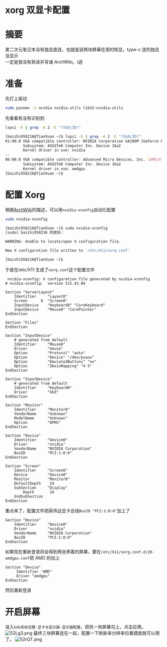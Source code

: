 # xorg 双显卡配置

# 摘要

某二次元笔记本没有独显直连，也就是说两块屏幕在用的核显，type-c 连的独显没显示  
一定是我没有熟读并背诵 ArchWiki。(逃

# 准备

先打上驱动

```bash
sudo pacman -S nvidia nvidia-utils lib32-nvidia-utils
```

先看看有没有识别到

```bash
lspci -k | grep -A 2 -E "(VGA|3D)"
```

```bash
[baizhi958216@TianXuan ~]$ lspci -k | grep -A 2 -E "(VGA|3D)"
01:00.0 VGA compatible controller: NVIDIA Corporation GA106M [GeForce RTX 3060 Mobile / Max-Q] (rev a1)
        Subsystem: ASUSTeK Computer Inc. Device 16a2
        Kernel driver in use: nvidia
--
06:00.0 VGA compatible controller: Advanced Micro Devices, Inc. [AMD/ATI] Cezanne (rev c5)
        Subsystem: ASUSTeK Computer Inc. Device 16a2
        Kernel driver in use: amdgpu
[baizhi958216@TianXuan ~]$
```

# 配置 Xorg

根据[ArchWiki](https://wiki.archlinux.org/title/NVIDIA#Installation)的描述，可以用`nvidia-xconfig`自动化配置

```bash
sudo nvidia-xconfig
```

```bash
[baizhi958216@TianXuan ~]$ sudo nvidia-xconfig
[sudo] baizhi958216 的密码：

WARNING: Unable to locate/open X configuration file.

New X configuration file written to '/etc/X11/xorg.conf'

[baizhi958216@TianXuan ~]$
```

于是在/etc/X11 生成了`xorg.conf`这个配置文件

```
 nvidia-xconfig: X configuration file generated by nvidia-xconfig
# nvidia-xconfig:  version 515.43.04

Section "ServerLayout"
    Identifier     "Layout0"
    Screen      0  "Screen0"
    InputDevice    "Keyboard0" "CoreKeyboard"
    InputDevice    "Mouse0" "CorePointer"
EndSection

Section "Files"
EndSection

Section "InputDevice"
    # generated from default
    Identifier     "Mouse0"
    Driver         "mouse"
    Option         "Protocol" "auto"
    Option         "Device" "/dev/psaux"
    Option         "Emulate3Buttons" "no"
    Option         "ZAxisMapping" "4 5"
EndSection

Section "InputDevice"
    # generated from default
    Identifier     "Keyboard0"
    Driver         "kbd"
EndSection

Section "Monitor"
    Identifier     "Monitor0"
    VendorName     "Unknown"
    ModelName      "Unknown"
    Option         "DPMS"
EndSection

Section "Device"
    Identifier     "Device0"
    Driver         "nvidia"
    VendorName     "NVIDIA Corporation"
    BusID          "PCI:1:0:0"
EndSection

Section "Screen"
    Identifier     "Screen0"
    Device         "Device0"
    Monitor        "Monitor0"
    DefaultDepth    24
    SubSection     "Display"
        Depth       24
    EndSubSection
EndSection
```

重点来了，配置文件把英伟达显卡总线`BusID "PCI:1:0:0"`加上了

```
Section "Device"
    Identifier     "Device0"
    Driver         "nvidia"
    VendorName     "NVIDIA Corporation"
    BusID          "PCI:1:0:0"
EndSection
```

如果现在重新登录将会得到两张黑着的屏幕，要在`/etc/X11/xorg.conf.d/20-amdgpu.conf`把 AMD 的加上

```
Section "Device"
     Identifier "AMD"
     Driver "amdgpu"
EndSection
```

然后重新登录

# 开启屏幕

进入`kde系统设置-显卡与显示器-显示器配置`，把另一快屏幕勾上，点击应用。
![52Lg3.png](https://s1.328888.xyz/2022/05/30/52Lg3.png)
最终三块屏幕连在一起，配置一下刷新率分辨率位置摆放就可以用了。
![52rQT.png](https://s1.328888.xyz/2022/05/30/52rQT.png)
